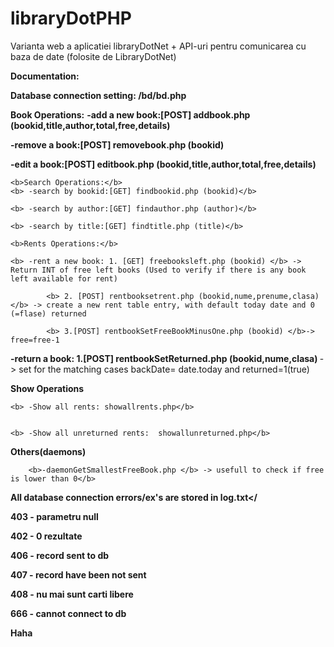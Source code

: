 # libraryDotPHP


Varianta web a aplicatiei libraryDotNet + API-uri pentru comunicarea cu baza de date (folosite de LibraryDotNet)


<b>Documentation:</b> 


<b>Database connection setting: /bd/bd.php</b> 

<b>Book Operations:</b> 
<b>	-add a new book:[POST] addbook.php (bookid,title,author,total,free,details)</b> 

<b>	-remove a book:[POST] removebook.php (bookid)</b> 

<b>	-edit a book:[POST] editbook.php (bookid,title,author,total,free,details)</b> 

	<b>Search Operations:</b> 
	<b>	-search by bookid:[GET] findbookid.php (bookid)</b> 

	<b>	-search by author:[GET] findauthor.php (author)</b> 

	<b>	-search by title:[GET] findtitle.php (title)</b> 

	<b>Rents Operations:</b> 

	<b>	-rent a new book: 1. [GET] freebooksleft.php (bookid) </b> -> Return INT of free left books (Used to verify if there is any book left available for rent)

			<b>	2. [POST] rentbooksetrent.php (bookid,nume,prenume,clasa) </b> -> create a new rent table entry, with default today date and 0 (=flase) returned

			<b>	3.[POST] rentbookSetFreeBookMinusOne.php (bookid) </b>-> free=free-1

<b>	-return a book:  1.[POST]  rentbookSetReturned.php (bookid,nume,clasa) </b>-> set for the matching cases backDate= date.today and returned=1(true)


<b>Show Operations</b>

	<b>	-Show all rents: showallrents.php</b>


	<b>	-Show all unreturned rents:  showallunreturned.php</b>




<b>Others(daemons)</b>

		<b>-daemonGetSmallestFreeBook.php </b> -> usefull to check if free is lower than 0</b>




<b>All database connection errors/ex's are stored in log.txt</<b>


<p>403 - parametru null
<p>402 -  0 rezultate
<p>406 - record sent to db
<p>407 - record have been not sent
<p>408 - nu mai sunt carti libere
<p>666 - cannot connect to db
<p><b>Haha</b>
